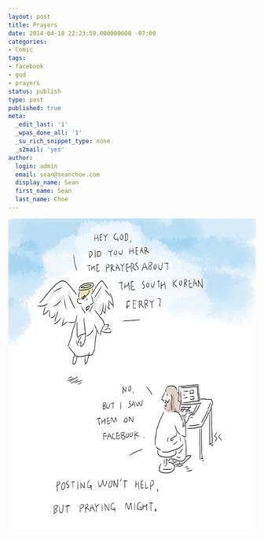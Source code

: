 ```yaml
---
layout: post
title: Prayers
date: 2014-04-18 22:23:59.000000000 -07:00
categories:
- Comic
tags:
- facebook
- god
- prayers
status: publish
type: post
published: true
meta:
  _edit_last: '1'
  _wpas_done_all: '1'
  _su_rich_snippet_type: none
  _s2mail: 'yes'
author:
  login: admin
  email: sean@seanchoe.com
  display_name: Sean
  first_name: Sean
  last_name: Choe
---
```

<p><a href="http://tapastic.com/episode/37239"><img class="aligncenter wp-image-363 size-full" src="assets/prayers.png" alt="Prayers" width="640" height="640" /></a></p>
<p>&nbsp;</p>
